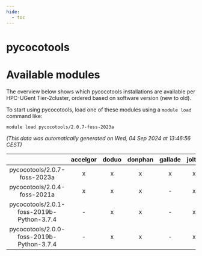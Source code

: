 ```yaml
---
hide:
  - toc
---
```


pycocotools
===========

# Available modules


The overview below shows which pycocotools installations are available per HPC-UGent Tier-2cluster, ordered based on software version (new to old).

To start using pycocotools, load one of these modules using a `module load` command like:

```shell
module load pycocotools/2.0.7-foss-2023a
```

*(This data was automatically generated on Wed, 04 Sep 2024 at 13:46:56 CEST)*  

| |accelgor|doduo|donphan|gallade|joltik|shinx|skitty|
| :---: | :---: | :---: | :---: | :---: | :---: | :---: | :---: |
|pycocotools/2.0.7-foss-2023a|x|x|x|x|x|x|x|
|pycocotools/2.0.4-foss-2021a|x|x|x|-|x|-|x|
|pycocotools/2.0.1-foss-2019b-Python-3.7.4|-|x|x|-|x|-|x|
|pycocotools/2.0.0-foss-2019b-Python-3.7.4|-|x|x|-|x|-|x|
